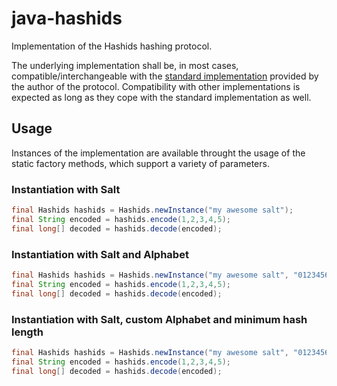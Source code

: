 # java-hashids
Implementation of the Hashids hashing protocol.

The underlying implementation shall be, in most cases, compatible/interchangeable with the
[standard implementation](https://github.com/ivanakimov/hashids.js) provided by the author of the 
protocol.
Compatibility with other implementations is expected as long as they cope with the standard 
implementation as well.


## Usage

Instances of the implementation are available throught the usage of the static factory methods, 
which support a variety of parameters.

### Instantiation with Salt
```java
final Hashids hashids = Hashids.newInstance("my awesome salt");
final String encoded = hashids.encode(1,2,3,4,5);
final long[] decoded = hashids.decode(encoded);
```

### Instantiation with Salt and Alphabet
```java
final Hashids hashids = Hashids.newInstance("my awesome salt", "0123456789abcdef");
final String encoded = hashids.encode(1,2,3,4,5);
final long[] decoded = hashids.decode(encoded);
```

### Instantiation with Salt, custom Alphabet and minimum hash length
```java
final Hashids hashids = Hashids.newInstance("my awesome salt", "0123456789abcdef", 32);
final String encoded = hashids.encode(1,2,3,4,5);
final long[] decoded = hashids.decode(encoded);
```
